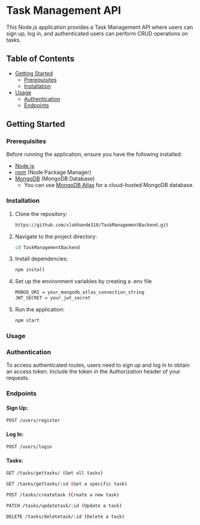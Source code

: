 # Task Management API

This Node.js application provides a Task Management API where users can sign up, log in, and authenticated users can perform CRUD operations on tasks.

## Table of Contents

- [Getting Started](#getting-started)
  - [Prerequisites](#prerequisites)
  - [Installation](#installation)
- [Usage](#usage)
  - [Authentication](#authentication)
  - [Endpoints](#endpoints)

## Getting Started

### Prerequisites

Before running the application, ensure you have the following installed:

- [Node.js](https://nodejs.org/)
- [npm](https://www.npmjs.com/) (Node Package Manager)
- [MongoDB](https://www.mongodb.com/) (MongoDB Database)
  - You can use [MongoDB Atlas](https://www.mongodb.com/cloud/atlas) for a cloud-hosted MongoDB database.

### Installation

1. Clone the repository:

   ```bash
   https://github.com/slokhande310/TaskManagementBackend.git
   ```
2. Navigate to the project directory:

   ```bash
   cd TaskManagementBackend
   ```
3. Install dependencies:

   ```bash
   npm install
   ```
4. Set up the environment variables by creating a .env file
   ```bash
   MONGO_URI = your_mongodb_atlas_connection_string
   JWT_SECRET = your_jwt_secret
   ```
5. Run the application:

   ```bash
   npm start
   ```
### Usage

### Authentication
To access authenticated routes, users need to sign up and log in to obtain an access token. Include the token in the Authorization header of your requests.

### Endpoints
#### Sign Up:

```bash 
POST /users/register
```

#### Log In:
```bash
POST /users/login
```
#### Tasks:
```bash
GET /tasks/gettasks/ (Get all tasks)
```
```bash
GET /tasks/gettasks/:id (Get a specific task)
```
```bash
POST /tasks/createtask (Create a new task)
```
```bash
PATCH /tasks/updatetask/:id (Update a task)
```
```bash
DELETE /tasks/deletetask/:id (Delete a task)
```

